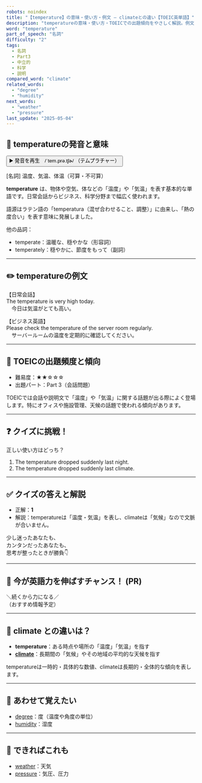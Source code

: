 ```yaml
---
robots: noindex
title: "【temperature】の意味・使い方・例文 ― climateとの違い【TOEIC英単語】"
description: "temperatureの意味・使い方・TOEICでの出題傾向をやさしく解説。例文・クイズ付きでclimateとの違いもわかりやすく学べます。"
word: "temperature"
part_of_speech: "名詞"
difficulty: "2"
tags:
  - 名詞
  - Part3
  - 中立的
  - 科学
  - 説明
compared_word: "climate"
related_words:
  - "degree"
  - "humidity"
next_words:
  - "weather"
  - "pressure"
last_update: "2025-05-04"
---
```


## 🔰 temperatureの発音と意味

<button class="play-audio" onclick="playTTS('temperature')">
  <span class="play-audio-main">
    ▶️ 発音を再生　/ˈtem.prə.tʃɚ/
  </span>
  <span class="play-audio-sub">
    （テムプラチャー）
  </span>
</button>

[名詞] 温度、気温、体温（可算・不可算）

**temperature** は、物体や空気、体などの「温度」や「気温」を表す基本的な単語です。日常会話からビジネス、科学分野まで幅広く使われます。

語源はラテン語の「temperatura（混ぜ合わせること、調整）」に由来し、「熱の度合い」を表す意味に発展しました。

他の品詞：  
- temperate：温暖な、穏やかな（形容詞）
- temperately：穏やかに、節度をもって（副詞）

---

## ✏️ temperatureの例文

【日常会話】  
The temperature is very high today.  
　今日は気温がとても高い。

【ビジネス英語】  
Please check the temperature of the server room regularly.  
　サーバールームの温度を定期的に確認してください。

---

## 🎯 TOEICの出題頻度と傾向

- 難易度：★★☆☆☆
- 出題パート：Part 3（会話問題）

TOEICでは会話や説明文で「温度」や「気温」に関する話題が出る際によく登場します。特にオフィスや施設管理、天候の話題で使われる傾向があります。

---

## ❓ クイズに挑戦！

正しい使い方はどっち？

1. The temperature dropped suddenly last night.  
2. The temperature dropped suddenly last climate.

---

## ✅ クイズの答えと解説

- 正解：**1**
- 解説：temperatureは「温度・気温」を表し、climateは「気候」なので文脈が合いません。

少し迷ったあなたも、  
カンタンだったあなたも、  
思考が整ったときが勝負👇️

---

## 🚀 今が英語力を伸ばすチャンス！ (PR)

<div class="info-center">
＼続くから力になる／<br>  
（おすすめ情報予定）
</div>

---

## 🤔  climate との違いは？

- **temperature**：ある時点や場所の「温度」「気温」を指す
- **[climate](/word/climate/)**：長期間の「気候」やその地域の平均的な天候を指す

temperatureは一時的・具体的な数値、climateは長期的・全体的な傾向を表します。

---

## 🧩 あわせて覚えたい

- [degree](/word/degree/)：度（温度や角度の単位）
- [humidity](/word/humidity/)：湿度

---

## 📖 できればこれも

- [weather](/word/weather/)：天気
- [pressure](/word/pressure/)：気圧、圧力

<!-- cvid: aid33_bid33 -->
